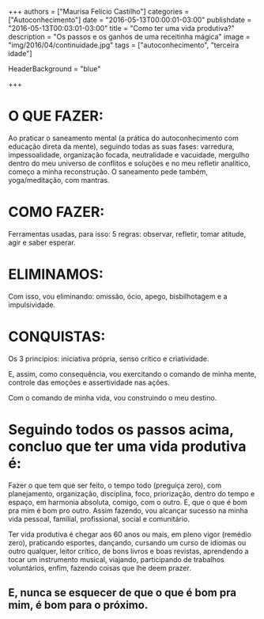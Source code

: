 +++
authors = ["Maurisa Felício Castilho"]
categories = ["Autoconhecimento"]
date = "2016-05-13T00:00:01-03:00"
publishdate = "2016-05-13T00:03:01-03:00"
title = "Como ter uma vida produtiva?"
description = "Os passos e os ganhos de uma receitinha mágica"
image = "img/2016/04/continuidade.jpg"
tags = ["autoconhecimento", "terceira idade"]

  HeaderBackground = "blue"

+++



# O QUE FAZER:

Ao praticar o saneamento mental (a prática do autoconhecimento com educação direta da mente), seguindo todas as suas fases: varredura, impessoalidade, organização focada, neutralidade e vacuidade, mergulho dentro do meu universo de conflitos e soluções e no meu refletir analítico, começo a minha reconstrução. O saneamento pede também, yoga/meditação, com mantras.

# COMO FAZER:

Ferramentas usadas, para isso: 5 regras: observar, refletir, tomar atitude, agir e saber esperar.

# ELIMINAMOS:

Com isso, vou eliminando: omissão, ócio, apego, bisbilhotagem e a impulsividade.

# CONQUISTAS:

Os 3 princípios: iniciativa própria, senso crítico e criatividade.


E, assim, como consequência, vou exercitando o comando de minha mente, controle das emoções e assertividade nas ações.

Com o comando de minha vida, vou construindo o meu destino.

# Seguindo todos os passos acima, concluo que ter uma vida produtiva é:

Fazer o que tem que ser feito, o tempo todo (preguiça zero), com planejamento, organização, disciplina, foco, priorização, dentro do tempo e espaço, em harmonia absoluta, comigo, com o outro. E, que o que é bom pra mim é bom pro outro. Assim fazendo, vou alcançar sucesso na minha vida pessoal, familial, profissional, social e comunitário.

Ter vida produtiva é chegar aos 60 anos ou mais, em pleno vigor (remédio zero), praticando esportes, dançando, cursando um curso de idiomas ou outro qualquer, leitor  crítico, de bons livros e boas revistas, aprendendo a tocar um instrumento musical, viajando, participando de trabalhos voluntários, enfim, fazendo coisas que lhe deem prazer.

## E, nunca se esquecer de que o que é bom pra mim, é bom para o próximo.
